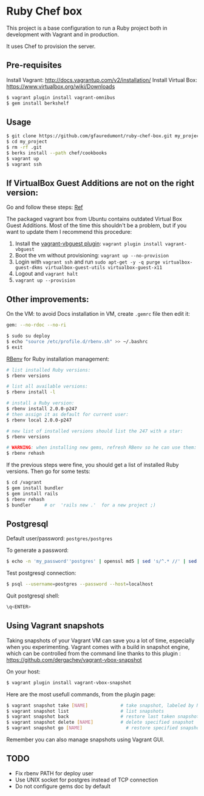 Ruby Chef box
=============

This project is a base configuration to run a Ruby project both in development with Vagrant and in production.

It uses Chef to provision the server.

Pre-requisites
--------------

Install Vagrant: http://docs.vagrantup.com/v2/installation/
Install Virtual Box: https://www.virtualbox.org/wiki/Downloads

~~~ sh
$ vagrant plugin install vagrant-omnibus
$ gem install berkshelf
~~~

Usage
-----

~~~ sh
$ git clone https://github.com/gfauredumont/ruby-chef-box.git my_project
$ cd my_project
$ rm -rf .git
$ berks install --path chef/cookbooks
$ vagrant up
$ vagrant ssh
~~~

If VirtualBox Guest Additions are not on the right version:
-----------------------------------------------------------
Go and follow these steps:
[Ref](https://github.com/TryGhost/Ghost-Vagrant#updating-virtual-box-guest-additions)

The packaged vagrant box from Ubuntu contains outdated Virtual Box Guest Additions.  Most of the time this shouldn't be a problem, but if you want to update them I recommend this procedure:

1. Install the [vagrant-vbguest plugin](https://github.com/dotless-de/vagrant-vbguest): `vagrant plugin install vagrant-vbguest`
1. Boot the vm without provisioning: `vagrant up --no-provision`
1. Login with `vagrant ssh` and run `sudo apt-get -y -q purge virtualbox-guest-dkms virtualbox-guest-utils virtualbox-guest-x11`
1. Logout and `vagrant halt`
1. `vagrant up --provision`


Other improvements:
-------------------

On the VM:
to avoid Docs installation in VM, create `.gemrc` file then edit it:
~~~ sh
gem: --no-rdoc --no-ri
~~~

~~~ sh
$ sudo su deploy
$ echo "source /etc/profile.d/rbenv.sh" >> ~/.bashrc
$ exit
~~~

[RBenv](https://github.com/sstephenson/rbenv) for Ruby installation management:
~~~ sh
# list installed Ruby versions:
$ rbenv versions

# list all available versions:
$ rbenv install -l

# install a Ruby version:
$ rbenv install 2.0.0-p247
# then assign it as default for current user:
$ rbenv local 2.0.0-p247

# new list of installed versions should list the 247 with a star:
$ rbenv versions

# WARNING: when installing new gems, refresh RBenv so he can use them:
$ rbenv rehash
~~~


If the previous steps were fine, you should get a list of installed Ruby versions. Then go for some tests:
~~~ sh
$ cd /vagrant
$ gem install bundler
$ gem install rails
$ rbenv rehash
$ bundler     # or  'rails new .'  for a new project ;)
~~~

Postgresql
----------
Default user/password: `postgres/postgres`

To generate a password:
~~~ sh
$ echo -n 'my_password''postgres' | openssl md5 | sed 's/^.* //' | sed 's/^/md5/'
~~~

Test postgresql connection:
~~~ sh
$ psql --username=postgres --password --host=localhost
~~~

Quit postgresql shell:
~~~ sql
\q<ENTER>
~~~


Using Vagrant snapshots
-----------------------
Taking snapshots of your Vagrant VM can save you a lot of time, especially when you experimenting. Vagrant comes with a build in snapshot engine, which can be controlled from the command line thanks to this plugin :
https://github.com/dergachev/vagrant-vbox-snapshot

On your host:
~~~ sh
$ vagrant plugin install vagrant-vbox-snapshot
~~~

Here are the most usefull commands, from the plugin page:
~~~ sh
$ vagrant snapshot take [NAME]            # take snapshot, labeled by NAME
$ vagrant snapshot list                   # list snapshots
$ vagrant snapshot back                   # restore last taken snapshot
$ vagrant snapshot delete [NAME]          # delete specified snapshot
$ vagrant snapshot go [NAME]				# restore specified snapshot
~~~

Remember you can also manage snapshots using Vagrant GUI. 


TODO
----
* Fix rbenv PATH for deploy user
* Use UNIX socket for postgres instead of TCP connection
* Do not configure gems doc by default
